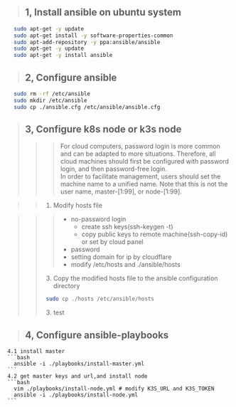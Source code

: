 >## 1, Install ansible on ubuntu system

```bash
  sudo apt-get -y update 
  sudo apt-get install -y software-properties-common 
  sudo apt-add-repository -y ppa:ansible/ansible 
  sudo apt-get -y update 
  sudo apt-get -y install ansible
```

>## 2, Configure ansible
```bash
  sudo rm -rf /etc/ansible
  sudo mkdir /etc/ansible
  sudo cp ./ansible.cfg /etc/ansible/ansible.cfg
```

>## 3, Configure k8s node or k3s node
>>>   For cloud computers, password login is more common and can be adapted to more situations. Therefore, all cloud machines should first be configured with password login, and then password-free login.
>>> </br>
>>> In order to facilitate management, users should set the machine name to a unified name. Note that this is not the user name, master-[1:99], or node-[1:99].

>>1. Modify hosts file

>>>    - no-password login
>>>      *  create ssh keys(ssh-keygen -t)
>>>      *  copy public keys to remote machine(ssh-copy-id) or set by cloud panel
>>>    - password
>>>    - setting domain for ip by cloudflare
>>>    - modify /etc/hosts and ./ansible/hosts
>>3. Copy the modified hosts file to the ansible configuration directory
>>```bash
>>  sudo cp ./hosts /etc/ansible/hosts
>>```
>>3. test

>## 4, Configure ansible-playbooks
    4.1 install master
    ```bash
      ansible -i ./playbooks/install-master.yml
    ```
    4.2 get master keys and url,and install node
    ```bash
      vim ./playbooks/install-node.yml # modify K3S_URL and K3S_TOKEN
      ansible -i ./playbooks/install-node.yml
    ```

